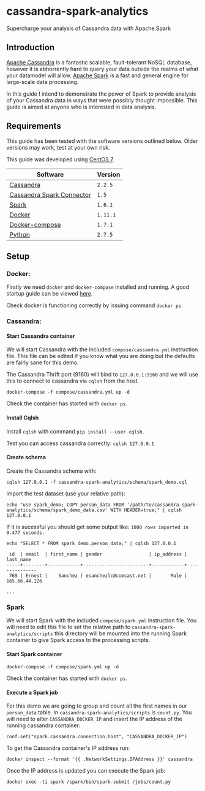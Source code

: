 # cassandra-spark-analytics
Supercharge your analysis of Cassandra data with Apache Spark

## Introduction

[Apache Cassandra](http://cassandra.apache.org/) is a fantastic scalable, fault-tolerant NoSQL database, however it is abhorrently hard to query your data outside the realms of what your datamodel will allow. [Apache Spark](http://spark.apache.org/) is a fast and general engine for large-scale data processing. 

In this guide I intend to demonstrate the power of Spark to provide analysis of your Cassandra data in ways that were possibly thought impossible. This guide is aimed at anyone who is interested in data analysis.

## Requirements

This guide has been tested with the software versions outlined below. Older versions may work, test at your own risk. 

This guide was developed using [CentOS 7](https://www.centos.org/).

| Software | Version |
| --- | --- |
| [Cassandra](http://cassandra.apache.org/) | `2.2.5` |
| [Cassandra Spark Connector](https://github.com/datastax/spark-cassandra-connector) | `1.5` |
| [Spark](http://spark.apache.org/) | `1.6.1` |
| [Docker](https://www.docker.com/) | `1.11.1` |
| [Docker-compose](https://docs.docker.com/compose/) | `1.7.1` |
| [Python](https://www.python.org/) | `2.7.5` |

## Setup

### Docker:
Firstly we need `docker` and `docker-compose`  installed and running. A good startup guide can be viewed [here](https://www.digitalocean.com/community/tutorials/how-to-install-and-use-docker-compose-on-centos-7).

Check docker is functioning correctly by issuing command `docker ps`.

### Cassandra:

#### Start Cassandra container

We will start Cassandra with the included `compose/cassandra.yml` instruction file. This file can be edited if you know what you are doing but the defaults are fairly sane for this demo. 

The Cassandra Thrift port (9160) will bind to `127.0.0.1:9160` and we will use this to connect to cassandra via `cqlsh` from the host.

`docker-compose -f compose/cassandra.yml up -d`

Check the container has started with `docker ps`.

#### Install Cqlsh

Install `cqlsh` with command `pip install --user cqlsh`.

Test you can access cassandra correctly: `cqlsh 127.0.0.1`

#### Create schema

Create the Cassandra schema with:

`cqlsh 127.0.0.1 -f cassandra-spark-analytics/schema/spark_demo.cql`

Import the test dataset (use your relative path):

`echo "use spark_demo; COPY person_data FROM '/path/to/cassandra-spark-analytics/schema/spark_demo_data.csv' WITH HEADER=true;" | cqlsh 127.0.0.1`

If it is sucessful you should get some output like: `1000 rows imported in 0.477 seconds.`

```
echo "SELECT * FROM spark_demo.person_data;" | cqlsh 127.0.0.1

 id  | email  | first_name | gender                 | ip_address | last_name
-----+--------+------------+------------------------+------------+---------------
 769 | Ernest |    Sanchez | esanchezlc@comcast.net |       Male | 165.66.44.126

...
```

### Spark

We will start Spark with the included `compose/spark.yml` instruction file. You will need to edit this file to set the relative path to `cassandra-spark-analytics/scripts` this directory will be mounted into the running Spark container to give Spark access to the processing scripts.

#### Start Spark container

`docker-compose -f compose/spark.yml up -d`

Check the container has started with `docker ps`.

#### Execute a Spark job

For this demo we are going to group and count all the first names in our `person_data` table. In `cassandra-spark-analytics/scripts` is `count.py`. You will need to alter `CASSANDRA_DOCKER_IP` and insert the IP address of the running cassandra container:

`conf.set("spark.cassandra.connection.host", "CASSANDRA_DOCKER_IP")`

To get the Cassandra container's IP address run: 

`docker inspect --format '{{ .NetworkSettings.IPAddress }}' cassandra`

Once the IP address is updated you can execute the Spark job:

`docker exec -ti spark /spark/bin/spark-submit /jobs/count.py`
